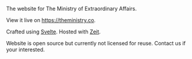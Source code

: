 The website for The Ministry of Extraordinary Affairs.

View it live on https://theministry.co.

Crafted using [Svelte](https://svelte.dev).
Hosted with [Zeit](https://zeit.co).

Website is open source but currently not licensed for reuse. Contact us if your interested.